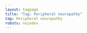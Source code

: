 ```yaml
---
layout: tagpage
title: "Tag: Peripheral neuropathy"
tag: Peripheral neuropathy
robots: noindex
---
```

